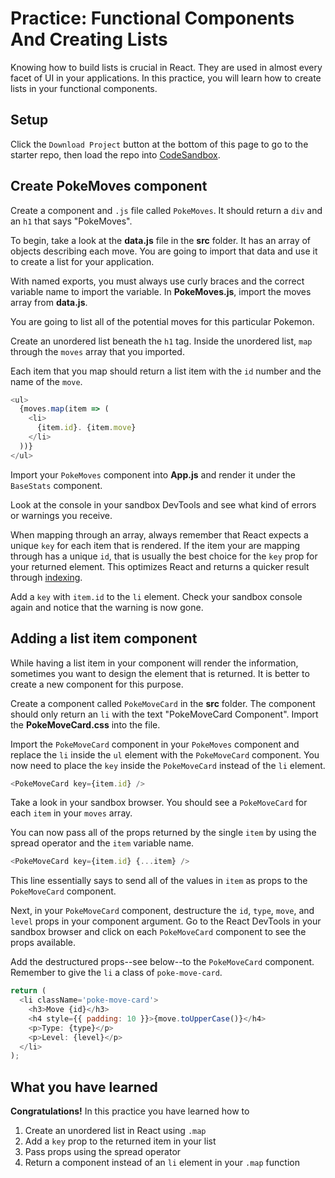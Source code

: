 # Practice: Functional Components And Creating Lists

Knowing how to build lists is crucial in React. They are used in almost every
facet of UI in your applications. In this practice, you will learn how to create
lists in your functional components.

## Setup

Click the `Download Project` button at the bottom of this page to go to the
starter repo, then load the repo into [CodeSandbox].

## Create PokeMoves component

Create a component and `.js` file called `PokeMoves`. It should return a
`div` and an `h1` that says "PokeMoves".

To begin, take a look at the __data.js__ file in the __src__ folder. It has an
array of objects describing each move. You are going to import that data and use
it to create a list for your application.

With named exports, you must always use curly braces and the correct variable
name to import the variable. In __PokeMoves.js__, import the moves array from
__data.js__.

You are going to list all of the potential moves for this particular Pokemon.

Create an unordered list beneath the `h1` tag. Inside the unordered list, `map`
through the `moves` array that you imported.

Each item that you map should return a list item with the `id` number and the
name of the `move`.

```js
<ul>
  {moves.map(item => (
    <li>
      {item.id}. {item.move}
    </li>
  ))}
</ul>
```

Import your `PokeMoves` component into __App.js__ and render it under the
 `BaseStats` component.

Look at the console in your sandbox DevTools and see what kind of errors or
warnings you receive.

When mapping through an array, always remember that React expects a unique
`key` for each item that is rendered. If the item your are mapping through
has a unique `id`, that is usually the best choice for the `key` prop for your
returned element. This optimizes React and returns a quicker result through
[indexing][keys-and-lists].

Add a `key` with `item.id` to the `li` element. Check your sandbox console again
and notice that the warning is now gone.

## Adding a list item component

While having a list item in your component will render the information,
sometimes you want to design the element that is returned. It is better to
create a new component for this purpose.

Create a component called `PokeMoveCard` in the __src__ folder. The component
should only return an `li` with the text "PokeMoveCard Component". Import the
__PokeMoveCard.css__ into the file.

Import the `PokeMoveCard` component in your `PokeMoves` component and
replace the `li` inside the `ul` element with the `PokeMoveCard` component.
You now need to place the `key` inside the `PokeMoveCard` instead of the `li`
element.

```js
<PokeMoveCard key={item.id} />
```

Take a look in your sandbox browser. You should see a `PokeMoveCard` for each
`item` in your `moves` array.

You can now pass all of the props returned by the single `item` by using the
spread operator and the `item` variable name.

```js
<PokeMoveCard key={item.id} {...item} />
```

This line essentially says to send all of the values in `item` as props to the
`PokeMoveCard` component.

Next, in your `PokeMoveCard` component, destructure the `id`, `type`, `move`,
and `level` props in your component argument. Go to the React DevTools in your
sandbox browser and click on each `PokeMoveCard` component to see the props
available.

Add the destructured props--see below--to the `PokeMoveCard` component. Remember
to give the `li` a class of `poke-move-card`.

```js
return (
  <li className='poke-move-card'>
    <h3>Move {id}</h3>
    <h4 style={{ padding: 10 }}>{move.toUpperCase()}</h4>
    <p>Type: {type}</p>
    <p>Level: {level}</p>
  </li>
);
```

## What you have learned

**Congratulations!** In this practice you have learned how to

1. Create an unordered list in React using `.map`
2. Add a `key` prop to the returned item in your list
3. Pass props using the spread operator
4. Return a component instead of an `li` element in your `.map` function

[CodeSandbox]: https://codesandbox.io
[keys-and-lists]: https://beta.reactjs.org/learn/rendering-lists#keeping-list-items-in-order-with-key